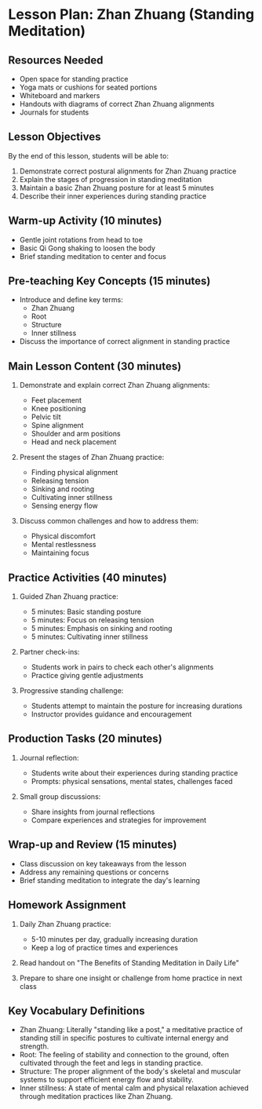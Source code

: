 # Lesson Plan: Zhan Zhuang (Standing Meditation)

## Resources Needed

- Open space for standing practice
- Yoga mats or cushions for seated portions
- Whiteboard and markers
- Handouts with diagrams of correct Zhan Zhuang alignments
- Journals for students

## Lesson Objectives

By the end of this lesson, students will be able to:
1. Demonstrate correct postural alignments for Zhan Zhuang practice
2. Explain the stages of progression in standing meditation
3. Maintain a basic Zhan Zhuang posture for at least 5 minutes
4. Describe their inner experiences during standing practice

## Warm-up Activity (10 minutes)

- Gentle joint rotations from head to toe
- Basic Qi Gong shaking to loosen the body
- Brief standing meditation to center and focus

## Pre-teaching Key Concepts (15 minutes)

- Introduce and define key terms:
  * Zhan Zhuang
  * Root
  * Structure
  * Inner stillness
- Discuss the importance of correct alignment in standing practice

## Main Lesson Content (30 minutes)

1. Demonstrate and explain correct Zhan Zhuang alignments:
   - Feet placement
   - Knee positioning
   - Pelvic tilt
   - Spine alignment
   - Shoulder and arm positions
   - Head and neck placement

2. Present the stages of Zhan Zhuang practice:
   - Finding physical alignment
   - Releasing tension
   - Sinking and rooting
   - Cultivating inner stillness
   - Sensing energy flow

3. Discuss common challenges and how to address them:
   - Physical discomfort
   - Mental restlessness
   - Maintaining focus

## Practice Activities (40 minutes)

1. Guided Zhan Zhuang practice:
   - 5 minutes: Basic standing posture
   - 5 minutes: Focus on releasing tension
   - 5 minutes: Emphasis on sinking and rooting
   - 5 minutes: Cultivating inner stillness

2. Partner check-ins:
   - Students work in pairs to check each other's alignments
   - Practice giving gentle adjustments

3. Progressive standing challenge:
   - Students attempt to maintain the posture for increasing durations
   - Instructor provides guidance and encouragement

## Production Tasks (20 minutes)

1. Journal reflection:
   - Students write about their experiences during standing practice
   - Prompts: physical sensations, mental states, challenges faced

2. Small group discussions:
   - Share insights from journal reflections
   - Compare experiences and strategies for improvement

## Wrap-up and Review (15 minutes)

- Class discussion on key takeaways from the lesson
- Address any remaining questions or concerns
- Brief standing meditation to integrate the day's learning

## Homework Assignment

1. Daily Zhan Zhuang practice:
   - 5-10 minutes per day, gradually increasing duration
   - Keep a log of practice times and experiences

2. Read handout on "The Benefits of Standing Meditation in Daily Life"

3. Prepare to share one insight or challenge from home practice in next class

## Key Vocabulary Definitions

- Zhan Zhuang: Literally "standing like a post," a meditative practice of standing still in specific postures to cultivate internal energy and strength.
- Root: The feeling of stability and connection to the ground, often cultivated through the feet and legs in standing practice.
- Structure: The proper alignment of the body's skeletal and muscular systems to support efficient energy flow and stability.
- Inner stillness: A state of mental calm and physical relaxation achieved through meditation practices like Zhan Zhuang.